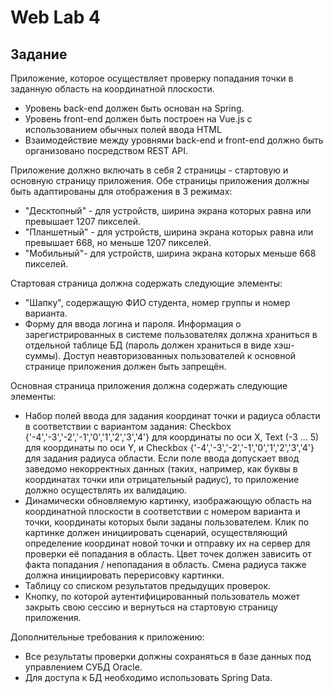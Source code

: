 # Web Lab 4

## Задание

Приложение, которое осуществляет проверку попадания точки в заданную область на координатной плоскости.

- Уровень back-end должен быть основан на Spring.
- Уровень front-end должен быть построен на Vue.js с использованием обычных полей ввода HTML
- Взаимодействие между уровнями back-end и front-end должно быть организовано посредством REST API.


Приложение должно включать в себя 2 страницы - стартовую и основную страницу приложения. Обе страницы приложения должны быть адаптированы для отображения в 3 режимах:

- "Десктопный" - для устройств, ширина экрана которых равна или превышает 1207 пикселей.
- "Планшетный" - для устройств, ширина экрана которых равна или превышает 668, но меньше 1207 пикселей.
- "Мобильный"- для устройств, ширина экрана которых меньше 668 пикселей.


Стартовая страница должна содержать следующие элементы:

- "Шапку", содержащую ФИО студента, номер группы и номер варианта.
- Форму для ввода логина и пароля. Информация о зарегистрированных в системе пользователях должна храниться в отдельной таблице БД (пароль должен храниться в виде хэш-суммы). Доступ неавторизованных пользователей к основной странице приложения должен быть запрещён.


Основная страница приложения должна содержать следующие элементы:

- Набор полей ввода для задания координат точки и радиуса области в соответствии с вариантом задания: Checkbox {'-4','-3','-2','-1','0','1','2','3','4'} для координаты по оси X, Text (-3 ... 5) для координаты по оси Y, и Checkbox {'-4','-3','-2','-1','0','1','2','3','4'} для задания радиуса области. Если поле ввода допускает ввод заведомо некорректных данных (таких, например, как буквы в координатах точки или отрицательный радиус), то приложение должно осуществлять их валидацию.
- Динамически обновляемую картинку, изображающую область на координатной плоскости в соответствии с номером варианта и точки, координаты которых были заданы пользователем. Клик по картинке должен инициировать сценарий, осуществляющий определение координат новой точки и отправку их на сервер для проверки её попадания в область. Цвет точек должен зависить от факта попадания / непопадания в область. Смена радиуса также должна инициировать перерисовку картинки.
- Таблицу со списком результатов предыдущих проверок.
- Кнопку, по которой аутентифицированный пользователь может закрыть свою сессию и вернуться на стартовую страницу приложения.


Дополнительные требования к приложению:

- Все результаты проверки должны сохраняться в базе данных под управлением СУБД Oracle.
- Для доступа к БД необходимо использовать Spring Data.
